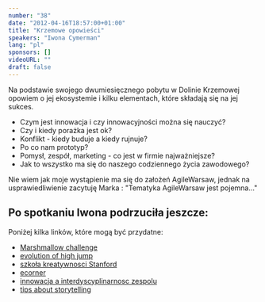 ```yaml
---
number: "38"
date: "2012-04-16T18:57:00+01:00"
title: "Krzemowe opowieści"
speakers: "Iwona Cymerman"
lang: "pl"
sponsors: []
videoURL: ""
draft: false
---
```


Na podstawie swojego dwumiesięcznego pobytu w Dolinie Krzemowej opowiem o jej ekosystemie i kilku elementach, które składają się na jej sukces. 

  - Czym jest innowacja i czy innowacyjności można się nauczyć?
  - Czy i kiedy porażka jest ok?
  - Konflikt - kiedy buduje a kiedy rujnuje?
  - Po co nam prototyp? 
  - Pomysł, zespół, marketing - co jest w firmie najważniejsze?
  - Jak to wszystko ma się do naszego codziennego życia zawodowego?

Nie wiem jak moje wystąpienie ma się do założeń AgileWarsaw, jednak na usprawiedliwienie zacytuję Marka : "Tematyka AgileWarsaw jest pojemna…"

## Po spotkaniu Iwona podrzuciła jeszcze:

Poniżej kilka linków, które mogą być przydatne:

   * <a href="https://dschool.stanford.edu/resources/spaghetti-marshmallow-challenge">Marshmallow challenge </a>
   * <a href="https://www.youtube.com/watch?v=mprtNILdmOE">evolution of high jump</a>
   * <a href="https://dschool.stanford.edu/">szkoła kreatywnosci Stanford</a>
   * <a href="https://ecorner.stanford.edu/">ecorner</a>
   * <a href="https://hbr.org/2004/09/perfecting-cross-pollination">innowacja a interdyscyplinarnosc zespolu</a>
   * <a href="https://books.google.pl/books/about/Made_to_Stick.html?id=w1B77ke4Y-MC&redir_esc=y&hl=pl">tips about storytelling</a>
